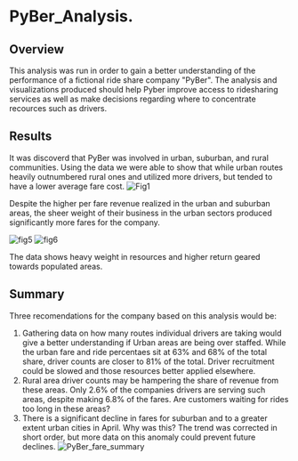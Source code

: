# PyBer_Analysis.

## Overview
  This analysis was run in order to gain a better understanding of the performance of a fictional ride share company "PyBer".  The analysis and visualizations produced  should help Pyber improve access to ridesharing services as well as make decisions regarding where to concentrate recources such as drivers.
  
## Results
  It was discoverd that PyBer was involved in urban, suburban, and rural communities. Using the data we were able to show that while urban routes heavily outnumbered rural ones and utilized more drivers, but tended to have a lower average fare cost.
   ![Fig1](https://user-images.githubusercontent.com/111530580/191790874-56994509-4fee-478c-8f52-c77d42190510.png)
  
  Despite the higher per fare revenue realized in the urban and suburban areas,  the sheer weight of their business in the urban sectors produced significantly more fares for the company.
  
  ![fig5](https://user-images.githubusercontent.com/111530580/191792001-aca6cda4-f767-4446-85fb-fb62130cb86c.png)
  ![fig6](https://user-images.githubusercontent.com/111530580/191792030-5c08eaf1-baba-46ac-b7c4-27bd71b412a3.png)

  The data shows heavy weight in resources and higher return geared towards populated areas.
  
## Summary
  Three recomendations for the company based on this analysis would be:
    
  1. Gathering data on how many routes individual drivers are taking would give a better understanding if Urban areas are being over staffed.  While the urban fare and ride percentaes sit at 63% and 68% of the total share, driver counts are closer to 81% of the total.  Driver recruitment could be slowed and those resources better applied elsewhere.
  2. Rural area driver counts may be hampering the share of revenue from these areas.  Only 2.6% of the companies drivers are serving such areas, despite making 6.8% of the fares.  Are customers waiting for rides too long in these areas?
  3. There is a significant decline in fares for suburban and to a greater extent urban cities in April.  Why was this?  The trend was corrected in short order, but more data on this anomaly could prevent future declines.  ![PyBer_fare_summary](https://user-images.githubusercontent.com/111530580/191796933-f31aac07-c399-433f-8caf-b7562f2de36e.png)
